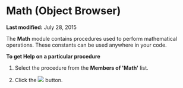 
# Math (Object Browser)

 **Last modified:** July 28, 2015

The  **Math** module contains procedures used to perform mathematical operations. These constants can be used anywhere in your code.

 **To get Help on a particular procedure**



1. Select the procedure from the  **Members of 'Math'** list.
    
2. Click the 
![](../images/but_help_ZA01201583.gif) button.
    

